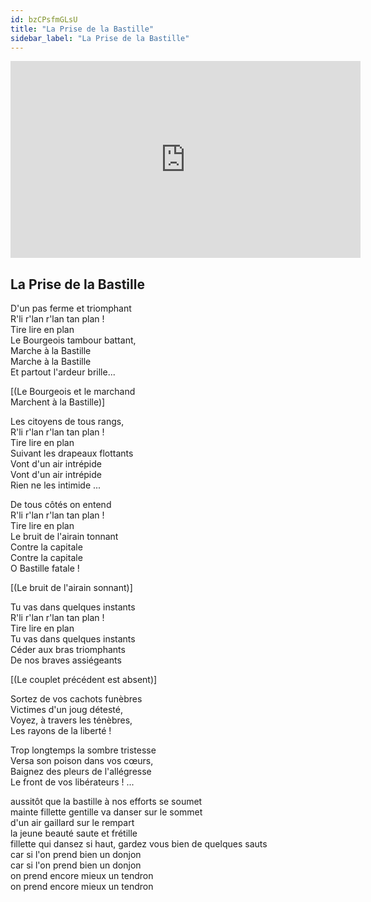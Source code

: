 ```yaml
---
id: bzCPsfmGLsU
title: "La Prise de la Bastille"
sidebar_label: "La Prise de la Bastille"
---
```


<div class="video-float-container">
  <iframe
    width="560"
    height="315"
    src="https://www.youtube.com/embed/bzCPsfmGLsU"
    title="YouTube video player"
    frameborder="0"
    allow="accelerometer; autoplay; clipboard-write; encrypted-media; gyroscope; picture-in-picture; web-share"
    referrerpolicy="strict-origin-when-cross-origin"
    allowfullscreen
  ></iframe>
</div>

## La Prise de la Bastille

D'un pas ferme et triomphant  
R'li r'lan r'lan tan plan !  
Tire lire en plan  
Le Bourgeois tambour battant,  
Marche à la Bastille  
Marche à la Bastille  
Et partout l'ardeur brille...

[(Le Bourgeois et le marchand  
Marchent à la Bastille)]

Les citoyens de tous rangs,  
R'li r'lan r'lan tan plan !  
Tire lire en plan  
Suivant les drapeaux flottants  
Vont d'un air intrépide   
Vont d'un air intrépide  
Rien ne les intimide ...

De tous côtés on entend  
R'li r'lan r'lan tan plan !  
Tire lire en plan  
Le bruit de l'airain tonnant  
Contre la capitale  
Contre la capitale  
O Bastille fatale !

[(Le bruit de l'airain sonnant)]

Tu vas dans quelques instants  
R'li r'lan r'lan tan plan !  
Tire lire en plan  
Tu vas dans quelques instants  
Céder aux bras triomphants  
De nos braves assiégeants

[(Le couplet précédent est absent)]

Sortez de vos cachots funèbres  
Victimes d'un joug détesté,  
Voyez, à travers les ténèbres,  
Les rayons de la liberté !

Trop longtemps la sombre tristesse  
Versa son poison dans vos cœurs,  
Baignez des pleurs de l'allégresse  
Le front de vos libérateurs ! ...

aussitôt que la bastille à nos efforts se soumet  
mainte fillette gentille va danser sur le sommet  
d'un air gaillard sur le rempart  
la jeune beauté saute et frétille  
fillette qui dansez si haut, gardez vous bien de quelques sauts  
car si l'on prend bien un donjon   
car si l'on prend bien un donjon   
on prend encore mieux un tendron   
on prend encore mieux un tendron
